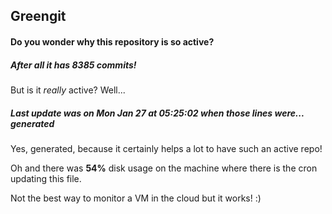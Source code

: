 ## Greengit

#### Do you wonder why this repository is so active?

##### After all it has 8385 commits!

But is it *really* active? Well...

##### Last update was on Mon Jan 27 at 05:25:02 when those lines were... generated

Yes, generated, because it certainly helps a lot to have such an active repo!

Oh and there was **54%** disk usage on the machine
where there is the cron updating this file.

Not the best way to monitor a VM in the cloud but it works! :)
